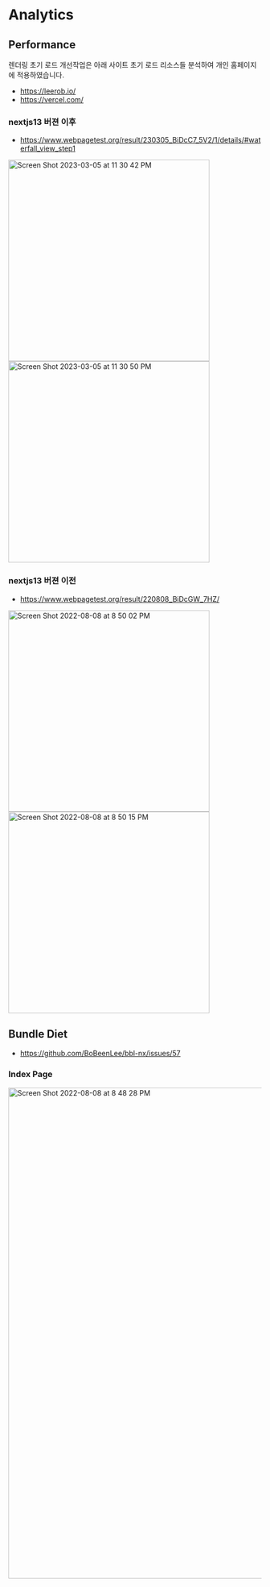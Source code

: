 # Analytics

## Performance

렌더링 초기 로드 개선작업은 아래 사이트 초기 로드 리소스들 분석하여 개인 홈페이지에 적용하였습니다.
- https://leerob.io/
- https://vercel.com/

### nextjs13 버젼 이후
- https://www.webpagetest.org/result/230305_BiDcC7_5V2/1/details/#waterfall_view_step1

<img width="400" alt="Screen Shot 2023-03-05 at 11 30 42 PM" src="https://user-images.githubusercontent.com/1489321/222966742-4b68743a-89d0-46bc-ba7c-f9cbb170f838.png">
<img width="400" alt="Screen Shot 2023-03-05 at 11 30 50 PM" src="https://user-images.githubusercontent.com/1489321/222966736-04b61f04-5c1e-4011-b4c3-9195634f1e08.png">

### nextjs13 버젼 이전
- https://www.webpagetest.org/result/220808_BiDcGW_7HZ/

<img width="400" alt="Screen Shot 2022-08-08 at 8 50 02 PM" src="https://user-images.githubusercontent.com/1489321/183411647-6012c141-36dc-450f-9197-8ac43787be77.png">

<img width="400" alt="Screen Shot 2022-08-08 at 8 50 15 PM" src="https://user-images.githubusercontent.com/1489321/183411672-3910b2cc-3b78-476d-a7ae-917e8be333d5.png">


## Bundle Diet

- https://github.com/BoBeenLee/bbl-nx/issues/57

### Index Page

<img width="975" alt="Screen Shot 2022-08-08 at 8 48 28 PM" src="https://user-images.githubusercontent.com/1489321/183411377-5e0aea87-c24b-450d-8a73-78478d434c22.png">
